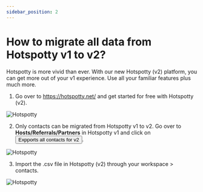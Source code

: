 ```yaml
---
sidebar_position: 2
---
```

# How to migrate all data from Hotspotty v1 to v2?

Hotspotty is more vivid than ever. With our new Hotspotty (v2) platform, you can get more out of your v1 experience. Use all your familiar features plus much more.

1. Go over to https://hotspotty.net/ and get started for free with Hotspotty (v2).

![Hotspotty](/img/faq/hotspotty.png)

2. Only contacts can be migrated from Hotspotty v1 to v2. Go over to **Hosts/Referrals/Partners** in Hotspotty v1 and click on <button class="hotspotty-button">Expports all contacts for v2</button>.

![Hotspotty](/img/faq/v1-migration.png)

3. Import the .csv file in Hotspotty (v2) through your workspace > contacts.

![Hotspotty](/img/faq/v1-migration-2.png)


